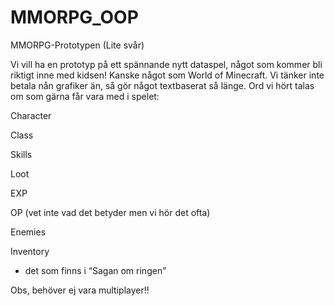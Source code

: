 # MMORPG_OOP

MMORPG-Prototypen (Lite svår)

Vi vill ha en prototyp på ett spännande nytt dataspel, något som
kommer bli riktigt inne med kidsen! Kanske något som World of
Minecraft. Vi tänker inte betala nån grafiker än, så gör något
textbaserat så länge.
Ord vi hört talas om som gärna får vara med i spelet:

Character

Class

Skills

Loot

EXP

OP (vet inte vad det betyder men
vi hör det ofta)

Enemies

Inventory
+ det som finns i “Sagan om
ringen”

Obs, behöver ej vara multiplayer!!
